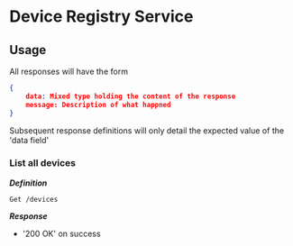 # Device Registry Service

## Usage 

All responses will have the form 

``` json 
{
    data: Mixed type holding the content of the response 
    message: Description of what happned 
}
```

Subsequent response definitions will only detail the expected value of the 'data field'

### **List all devices**

***Definition***

`Get /devices`

***Response***

- '200 OK' on success